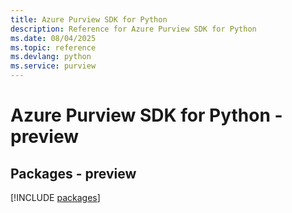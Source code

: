 ```yaml
---
title: Azure Purview SDK for Python
description: Reference for Azure Purview SDK for Python
ms.date: 08/04/2025
ms.topic: reference
ms.devlang: python
ms.service: purview
---
```

# Azure Purview SDK for Python - preview
## Packages - preview
[!INCLUDE [packages](purview-index.md)]